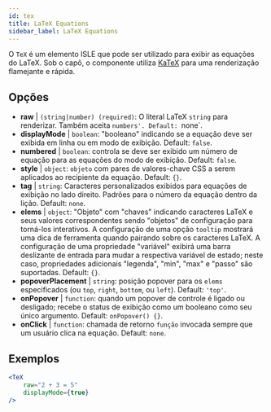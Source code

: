 ```yaml
---
id: tex
title: LaTeX Equations
sidebar_label: LaTeX Equations
---
```


O `TeX` é um elemento ISLE que pode ser utilizado para exibir as equações do LaTeX. Sob o capô, o componente utiliza [KaTeX](https://github.com/Khan/KaTeX) para uma renderização flamejante e rápida.

## Opções

* __raw__ | `(string|number) (required)`: O literal LaTeX `string` para renderizar. Também aceita `numbers'. Default: `none`.
* __displayMode__ | `boolean`: "booleano" indicando se a equação deve ser exibida em linha ou em modo de exibição. Default: `false`.
* __numbered__ | `boolean`: controla se deve ser exibido um número de equação para as equações do modo de exibição. Default: `false`.
* __style__ | `object`: `objeto` com pares de valores-chave CSS a serem aplicados ao recipiente da equação. Default: `{}`.
* __tag__ | `string`: Caracteres personalizados exibidos para equações de exibição no lado direito. Padrões para o número da equação dentro da lição. Default: `none`.
* __elems__ | `object`: "Objeto" com "chaves" indicando caracteres LaTeX e seus valores correspondentes sendo "objetos" de configuração para torná-los interativos. A configuração de uma opção `tooltip` mostrará uma dica de ferramenta quando pairando sobre os caracteres LaTeX. A configuração de uma propriedade "variável" exibirá uma barra deslizante de entrada para mudar a respectiva variável de estado; neste caso, propriedades adicionais "legenda", "min", "max" e "passo" são suportadas. Default: `{}`.
* __popoverPlacement__ | `string`: posição popover para os `elems` especificados (ou `top`, `right`, `bottom`, ou `left`). Default: `'top'`.
* __onPopover__ | `function`: quando um popover de controle é ligado ou desligado; recebe o status de exibição como um booleano como seu único argumento. Default: `onPopover() {}`.
* __onClick__ | `function`: chamada de retorno `função` invocada sempre que um usuário clica na equação. Default: `none`.


## Exemplos

```jsx live
<TeX
    raw="2 + 3 = 5"
    displayMode={true}
/>
```



